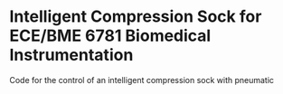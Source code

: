 # Intelligent Compression Sock for ECE/BME 6781 Biomedical Instrumentation

Code for the control of an intelligent compression sock with pneumatic 
